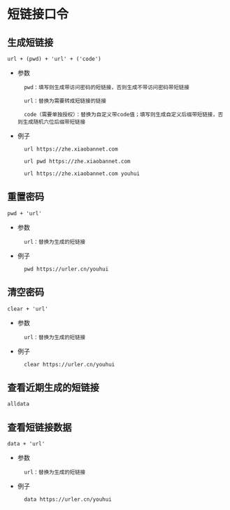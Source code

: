 # 短链接口令
## 生成短链接
	url + (pwd) + 'url' + ('code')

* 参数

		pwd：填写则生成带访问密码的短链接，否则生成不带访问密码带短链接
		
		url：替换为需要转成短链接的链接
		
		code（需要单独授权）：替换为自定义带code值；填写则生成自定义后缀带短链接，否则生成随机六位后缀带短链接

* 例子

		url https://zhe.xiaobannet.com
		
		url pwd https://zhe.xiaobannet.com
		
		url https://zhe.xiaobannet.com youhui

## 重置密码
	pwd + 'url'

* 参数

		url：替换为生成的短链接

* 例子

		pwd https://urler.cn/youhui
		
## 清空密码
	clear + 'url'
	
* 参数

		url：替换为生成的短链接

* 例子

		clear https://urler.cn/youhui

## 查看近期生成的短链接
	alldata

## 查看短链接数据
	data + 'url'

* 参数

		url：替换为生成的短链接

* 例子

		data https://urler.cn/youhui
